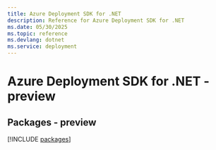 ```yaml
---
title: Azure Deployment SDK for .NET
description: Reference for Azure Deployment SDK for .NET
ms.date: 05/30/2025
ms.topic: reference
ms.devlang: dotnet
ms.service: deployment
---
```

# Azure Deployment SDK for .NET - preview
## Packages - preview
[!INCLUDE [packages](deployment-index.md)]